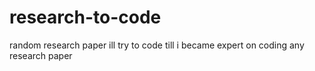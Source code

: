 # research-to-code
random research paper ill try to code till i became expert on coding any research paper
